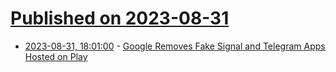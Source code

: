 # [Published on 2023-08-31](index.md)

* [2023-08-31, 18:01:00](https://tech.slashdot.org/story/23/08/31/1655233/google-removes-fake-signal-and-telegram-apps-hosted-on-play?utm_source=rss1.0mainlinkanon&utm_medium=feed) - [Google Removes Fake Signal and Telegram Apps Hosted on Play](https://tech.slashdot.org/story/23/08/31/1655233/google-removes-fake-signal-and-telegram-apps-hosted-on-play?utm_source=rss1.0mainlinkanon&utm_medium=feed)
